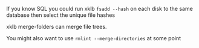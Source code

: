 If you know SQL you could run xklb `fsadd --hash` on each disk to the same database then select the unique file hashes

xklb merge-folders can merge file trees.

You might also want to use `rmlint --merge-directories` at some point
